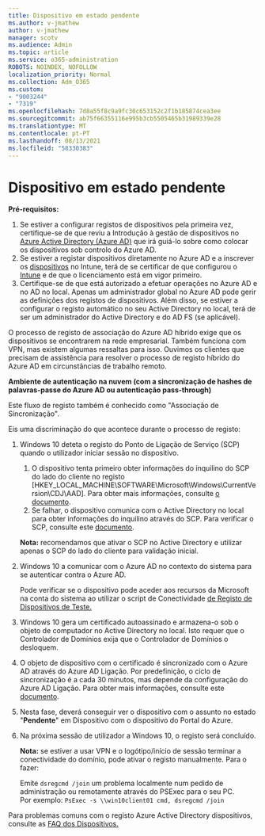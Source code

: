 ```yaml
---
title: Dispositivo em estado pendente
ms.author: v-jmathew
author: v-jmathew
manager: scotv
ms.audience: Admin
ms.topic: article
ms.service: o365-administration
ROBOTS: NOINDEX, NOFOLLOW
localization_priority: Normal
ms.collection: Adm_O365
ms.custom:
- "9003244"
- "7319"
ms.openlocfilehash: 7d8a55f8c9a9fc30c653152c2f1b185874cea3ee
ms.sourcegitcommit: ab75f66355116e995b3cb5505465b31989339e28
ms.translationtype: MT
ms.contentlocale: pt-PT
ms.lasthandoff: 08/13/2021
ms.locfileid: "58330383"
---
```

# <a name="device-in-pending-state"></a>Dispositivo em estado pendente

**Pré-requisitos:**

1. Se estiver a configurar registos de dispositivos pela primeira vez, certifique-se de que reviu a Introdução à gestão de dispositivos no [Azure Active Directory (Azure AD)](https://docs.microsoft.com/azure/active-directory/devices/overview?WT.mc_id=Portal-Microsoft_Azure_Support) que irá guiá-lo sobre como colocar os dispositivos sob controlo do Azure AD.
2. Se estiver a registar dispositivos diretamente no Azure AD e a inscrever os [dispositivos](https://docs.microsoft.com/mem/intune/fundamentals/licenses-assign?WT.mc_id=Portal-Microsoft_Azure_Support) no Intune, terá de se certificar de que configurou o [Intune](https://docs.microsoft.com/mem/intune/enrollment/device-enrollment?WT.mc_id=Portal-Microsoft_Azure_Support) e de que o licenciamento está em vigor primeiro.
3. Certifique-se de que está autorizado a efetuar operações no Azure AD e no AD no local. Apenas um administrador global no Azure AD pode gerir as definições dos registos de dispositivos. Além disso, se estiver a configurar o registo automático no seu Active Directory no local, terá de ser um administrador do Active Directory e do AD FS (se aplicável).

O processo de registo de associação do Azure AD híbrido exige que os dispositivos se encontrarem na rede empresarial. Também funciona com VPN, mas existem algumas ressaltas para isso. Ouvimos os clientes que precisam de assistência para resolver o processo de registo híbrido do Azure AD em circunstâncias de trabalho remoto.

**Ambiente de autenticação na nuvem (com a sincronização de hashes de palavras-passe do Azure AD ou autenticação pass-through)**

Este fluxo de registo também é conhecido como "Associação de Sincronização".

Eis uma discriminação do que acontece durante o processo de registo:

1. Windows 10 deteta o registo do Ponto de Ligação de Serviço (SCP) quando o utilizador iniciar sessão no dispositivo.

    1. O dispositivo tenta primeiro obter informações do inquilino do SCP do lado do cliente no registo [HKEY_LOCAL_MACHINE\SOFTWARE\Microsoft\Windows\CurrentVersion\CDJ\AAD]. Para obter mais informações, consulte [o documento](https://docs.microsoft.com/azure/active-directory/devices/hybrid-azuread-join-control).
    1. Se falhar, o dispositivo comunica com o Active Directory no local para obter informações do inquilino através do SCP. Para verificar o SCP, consulte este [documento](https://docs.microsoft.com/azure/active-directory/devices/hybrid-azuread-join-manual#configure-a-service-connection-point).

    **Nota:** recomendamos que ativar o SCP no Active Directory e utilizar apenas o SCP do lado do cliente para validação inicial.

2. Windows 10 a comunicar com o Azure AD no contexto do sistema para se autenticar contra o Azure AD.

    Pode verificar se o dispositivo pode aceder aos recursos da Microsoft na conta do sistema ao utilizar o script de Conectividade [de Registo de Dispositivos de Teste.](https://gallery.technet.microsoft.com/Test-Device-Registration-3dc944c0)

3. Windows 10 gera um certificado autoassinado e armazena-o sob o objeto de computador no Active Directory no local. Isto requer que o Controlador de Domínios exija que o Controlador de Domínios o desloquem.

4. O objeto de dispositivo com o certificado é sincronizado com o Azure AD através do Azure AD Ligação. Por predefinição, o ciclo de sincronização é a cada 30 minutos, mas depende da configuração do Azure AD Ligação. Para obter mais informações, consulte este [documento](https://docs.microsoft.com/azure/active-directory/hybrid/how-to-connect-sync-configure-filtering#organizational-unitbased-filtering).

5. Nesta fase, deverá conseguir ver o dispositivo com o assunto no estado "**Pendente**" em Dispositivo com o dispositivo do Portal do Azure.

6. Na próxima sessão de utilizador a Windows 10, o registo será concluído.

    **Nota:** se estiver a usar VPN e o logótipo/início de sessão terminar a conectividade do domínio, pode ativar o registo manualmente. Para o fazer:
    
    Emite `dsregcmd /join` um problema localmente num pedido de administração ou remotamente através do PSExec para o seu PC.\
    Por exemplo: `PsExec -s \\win10client01 cmd, dsregcmd /join`

Para problemas comuns com o registo Azure Active Directory dispositivos, consulte as [FAQ dos Dispositivos.](https://docs.microsoft.com/azure/active-directory/devices/faq)
